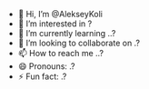 - 👋 Hi, I’m @AlekseyKoli
- 👀 I’m interested in ?
- 🌱 I’m currently learning ..?
- 💞️ I’m looking to collaborate on .?
- 📫 How to reach me ..?
- 😄 Pronouns: .?
- ⚡ Fun fact: .?

<!---
AlekseyKoli/AlekseyKoli is a ✨ special ✨ repository because its `README.md` (this file) appears on your GitHub profile.
You can click the Preview link to take a look at your changes.
--->
